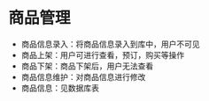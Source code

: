 # 商品管理

- 商品信息录入：将商品信息录入到库中，用户不可见
- 商品上架：用户可进行查看，预订，购买等操作
- 商品下架：商品下架后，用户无法查看
- 商品信息维护：对商品信息进行修改
- 商品信息：见数据库表